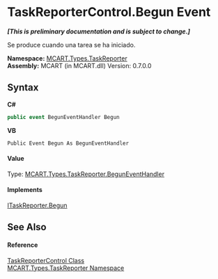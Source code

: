 # TaskReporterControl.Begun Event
 _**\[This is preliminary documentation and is subject to change.\]**_

Se produce cuando una tarea se ha iniciado.

**Namespace:**&nbsp;<a href="256f3901-18cb-eeca-835c-7de778822db3">MCART.Types.TaskReporter</a><br />**Assembly:**&nbsp;MCART (in MCART.dll) Version: 0.7.0.0

## Syntax

**C#**<br />
``` C#
public event BegunEventHandler Begun
```

**VB**<br />
``` VB
Public Event Begun As BegunEventHandler
```


#### Value
Type: <a href="39cc7894-b220-7a78-cba0-57f94dd5f3d0">MCART.Types.TaskReporter.BegunEventHandler</a>

#### Implements
<a href="53446553-f468-42b1-464d-1f4f069645a1">ITaskReporter.Begun</a><br />

## See Also


#### Reference
<a href="8772b8d4-cb78-6a2a-83e0-dd746f24cc98">TaskReporterControl Class</a><br /><a href="256f3901-18cb-eeca-835c-7de778822db3">MCART.Types.TaskReporter Namespace</a><br />